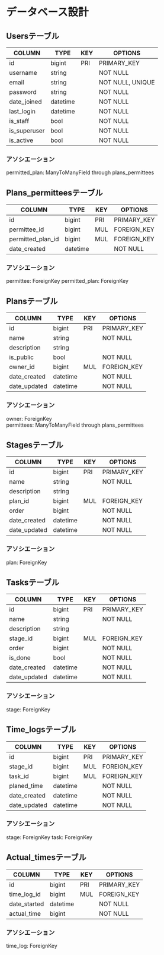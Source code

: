 # データベース設計
## Usersテーブル

|    COLUMN    |   TYPE   | KEY |      OPTIONS     |
|--------------|----------|-----|------------------|
| id           | bigint   | PRI | PRIMARY_KEY      |
| username     | string   |     | NOT NULL         |
| email        | string   |     | NOT NULL, UNIQUE |
| password     | string   |     | NOT NULL         |
| date_joined  | datetime |     | NOT NULL         |
| last_login   | datetime |     | NOT NULL         |
| is_staff     | bool     |     | NOT NULL         |
| is_superuser | bool     |     | NOT NULL         |
| is_active    | bool     |     | NOT NULL         |

### アソシエーション
permitted_plan: ManyToManyField through plans_permittees


## Plans_permitteesテーブル

|       COLUMN        |   TYPE   | KEY |      OPTIONS     |
|---------------------|----------|-----|------------------|
| id                  | bigint   | PRI | PRIMARY_KEY      |
| permittee_id        | bigint   | MUL | FOREIGN_KEY      |
| permitted_plan_id             | bigint   | MUL | FOREIGN_KEY      |
| date_created        | datetime |     | NOT NULL         |

### アソシエーション
permittee: ForeignKey
permitted_plan: ForeignKey

## Plansテーブル

|       COLUMN        |   TYPE   | KEY |      OPTIONS     |
|---------------------|----------|-----|------------------|
| id                  | bigint   | PRI | PRIMARY_KEY      |
| name                | string   |     | NOT NULL         |
| description         | string   |     |                  |
| is_public           | bool     |     | NOT NULL         |
| owner_id            | bigint   | MUL | FOREIGN_KEY      |
| date_created        | datetime |     | NOT NULL         |
| date_updated        | datetime |     | NOT NULL         |

### アソシエーション
owner: ForeignKey <br>
permittees: ManyToManyField through plans_permittees


## Stagesテーブル

|       COLUMN        |   TYPE   | KEY |      OPTIONS     |
|---------------------|----------|-----|------------------|
| id                  | bigint   | PRI | PRIMARY_KEY      |
| name                | string   |     | NOT NULL         |
| description         | string   |     |                  |
| plan_id             | bigint   | MUL | FOREIGN_KEY      |
| order               | bigint   |     | NOT NULL         |
| date_created        | datetime |     | NOT NULL         |
| date_updated        | datetime |     | NOT NULL         |

### アソシエーション
plan: ForeignKey


## Tasksテーブル

|       COLUMN        |   TYPE   | KEY |      OPTIONS     |
|---------------------|----------|-----|------------------|
| id                  | bigint   | PRI | PRIMARY_KEY      |
| name                | string   |     | NOT NULL         |
| description         | string   |     |                  |
| stage_id            | bigint   | MUL | FOREIGN_KEY      |
| order               | bigint   |     | NOT NULL         |
| is_done             | bool     |     | NOT NULL         |
| date_created        | datetime |     | NOT NULL         |
| date_updated        | datetime |     | NOT NULL         |

### アソシエーション
stage: ForeignKey


## Time_logsテーブル

|       COLUMN        |   TYPE   | KEY |      OPTIONS     |
|---------------------|----------|-----|------------------|
| id                  | bigint   | PRI | PRIMARY_KEY      |
| stage_id            | bigint   | MUL | FOREIGN_KEY      |
| task_id             | bigint   | MUL | FOREIGN_KEY      |
| planed_time         | datetime |     | NOT NULL         |
| date_created        | datetime |     | NOT NULL         |
| date_updated        | datetime |     | NOT NULL         |

### アソシエーション
stage: ForeignKey
task: ForeignKey


## Actual_timesテーブル

|       COLUMN        |   TYPE   | KEY |      OPTIONS     |
|---------------------|----------|-----|------------------|
| id                  | bigint   | PRI | PRIMARY_KEY      |
| time_log_id         | bigint   | MUL | FOREIGN_KEY      |
| date_started        | datetime |     | NOT NULL         |
| actual_time         | bigint |     | NOT NULL         |

### アソシエーション
time_log: ForeignKey
